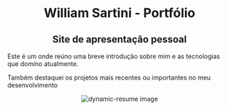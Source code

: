<div display="inline-block">
  <h1 align="center">William Sartini - Portfólio</h1>
  <h2 align="center">Site de apresentação pessoal</h2>
</div>

<div display="inline-block" width="90%" align="center">
  <div>
    <p align="left">Este é um onde reúno uma breve introdução sobre mim e as tecnologias que domíno atualmente.</p>
    <p align="left">Também destaquei os projetos mais recentes ou importantes no meu desenvolvimento</p>
  </div>
</div>

<div display="inline-block">
  <p align="center"><img src="https://williamms.com.br/public/assets/images/bg-dynamicresume.jpg" title="dynamic-resume image"/></p>
</div>
